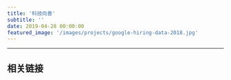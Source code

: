 ```yaml
---
title: '科技向善'
subtitle: ''
date: 2019-04-28 00:00:00
featured_image: '/images/projects/google-hiring-data-2018.jpg'
---
```



  <script defer src="/js/mermaid.min.js"></script>


----

## 相关链接